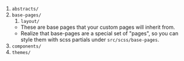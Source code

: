 1. `abstracts/`
2. `base-pages/`
    1. `layout/`
    * These are base pages that your custom pages will inherit from.
    * Realize that base-pages are a special set of "pages", so you can style them with scss partials under `src/scss/base-pages`.
3. `components/`
4. `themes/`